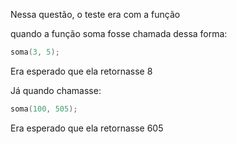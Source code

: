 Nessa questão, o teste era com a função

quando a função soma fosse chamada dessa forma:
```c
soma(3, 5);
```
Era esperado que ela retornasse 8

Já quando chamasse:
```c
soma(100, 505);
```
Era esperado que ela retornasse 605
